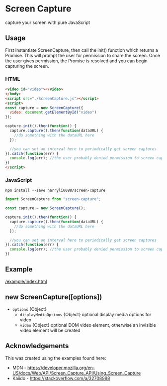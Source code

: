 # Screen Capture

capture your screen with pure JavaScript

## Usage
First instantiate ScreenCapture, then call the init() function which returns a Promise. This will prompt the user for permission to share the screen. Once the user gives permission, the Promise is resolved and you can begin capturing the screen.

### HTML
```html
<video id="video"></video>
</body>
<script src="./ScreenCapture.js"></script>
<script>
const capture = new ScreenCapture({
  video: document.getElementById("video")
});

capture.init().then(function() {
  capture.capture().then(function(dataURL) {
    //do something with the dataURL here
  });

  //you can set an interval here to periodically get screen captures
}).catch(function(err) {
  console.log(err); //the user probably denied permission to screen capture
})
</script>
```

### JavaScript
```
npm install --save harryli0088/screen-capture
```

```js
import ScreenCapture from "screen-capture";

const capture = new ScreenCapture();

capture.init().then(function() {
  capture.capture().then(function(dataURL) {
    //do something with the dataURL here
  });

  //you can set an interval here to periodically get screen captures
}).catch(function(err) {
  console.log(err); //the user probably denied permission to screen capture
})
```

## Example
[/example/index.html](/example/index.html)


## new ScreenCapture([options])
- `options` {Object}
  - `displayMediaOptions` {Object} optional display media options for video
  - `video` {Object} optional DOM video element, otherwise an invisible video element will be created

## Acknowledgements
This was created using the examples found here:
- MDN - https://developer.mozilla.org/en-US/docs/Web/API/Screen_Capture_API/Using_Screen_Capture
- Kaiido - https://stackoverflow.com/a/32708998
